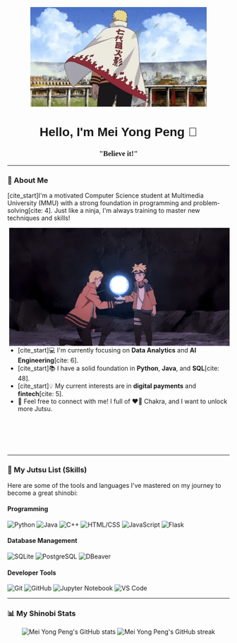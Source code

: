 <p align="center">
  <img src="Image/naruto_image.gif" alt="Naruto Uzumaki" width="400"/>
</p>

<h1 align="center" style="font-family: 'Bebas Neue', sans-serif;">Hello, I'm Mei Yong Peng 👋</h1>

<h3 align="center" style="font-family: 'Pacifico', cursive;">"Believe it!"</h3>

---

### 🍥 About Me

[cite_start]I'm a motivated Computer Science student at Multimedia University (MMU) with a strong foundation in programming and problem-solving[cite: 4]. Just like a ninja, I'm always training to master new techniques and skills!

<img hight="400" width="500" alt="GIF" align="right" src="Image/naruto_image2.gif">

* [cite_start]💻 I'm currently focusing on **Data Analytics** and **AI Engineering**[cite: 6].
* [cite_start]📚 I have a solid foundation in **Python**, **Java**, and **SQL**[cite: 48].
* [cite_start]💡 My current interests are in **digital payments** and **fintech**[cite: 5].
* 💬 Feel free to connect with me! I full of ❤️‍🔥 Chakra, and I want to unlock more Jutsu.

</br>
</br>
</br>
</br>

---

### 📜 My Jutsu List (Skills)

Here are some of the tools and languages I've mastered on my journey to become a great shinobi:

#### **Programming**
![Python](https://img.shields.io/badge/Python-3776AB?style=for-the-badge&logo=python&logoColor=white)
![Java](https://img.shields.io/badge/Java-007396?style=for-the-badge&logo=java&logoColor=white)
![C++](https://img.shields.io/badge/C++-00599C?style=for-the-badge&logo=c%2B%2B&logoColor=white)
![HTML/CSS](https://img.shields.io/badge/HTML/CSS-E34F26?style=for-the-badge&logo=html5&logoColor=white)
![JavaScript](https://img.shields.io/badge/JavaScript-F7DF1E?style=for-the-badge&logo=javascript&logoColor=black)
![Flask](https://img.shields.io/badge/Flask-000000?style=for-the-badge&logo=flask&logoColor=white)

#### **Database Management**
![SQLite](https://img.shields.io/badge/SQLite-07405E?style=for-the-badge&logo=sqlite&logoColor=white)
![PostgreSQL](https://img.shields.io/badge/PostgreSQL-316192?style=for-the-badge&logo=postgresql&logoColor=white)
![DBeaver](https://img.shields.io/badge/DBeaver-3D8667?style=for-the-badge&logo=dbeaver&logoColor=white)

#### **Developer Tools**
![Git](https://img.shields.io/badge/Git-F05032?style=for-the-badge&logo=git&logoColor=white)
![GitHub](https://img.shields.io/badge/GitHub-100000?style=for-the-badge&logo=github&logoColor=white)
![Jupyter Notebook](https://img.shields.io/badge/Jupyter-F37626?style=for-the-badge&logo=jupyter&logoColor=white)
![VS Code](https://img.shields.io/badge/VS%20Code-007ACC?style=for-the-badge&logo=visual-studio-code&logoColor=white)

---

### 📊 My Shinobi Stats

<p align="center">
  <img src="[https://github-readme-stats.vercel.app/api?username=MeiYongPeng&show_icons=true&theme=buefy&count_private=true](https://github-readme-stats.vercel.app/api?username=MeiYongPeng&show_icons=true&theme=buefy&count_private=true)" alt="Mei Yong Peng's GitHub stats" />
  <img src="[https://github-readme-streak-stats.herokuapp.com/?user=MeiYongPeng&theme=buefy&hide_border=true](https://github-readme-streak-stats.herokuapp.com/?user=MeiYongPeng&theme=buefy&hide_border=true)" alt="Mei Yong Peng's GitHub streak" />
</p>
